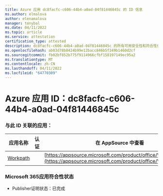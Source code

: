 ```yaml
---
title: Azure 应用 dc8facfc-c606-44b4-a0ad-04f81446845c 的 ID 信息
ms.author: elmalova
author: elenamalova
manager: tonybal
ms.date: 04/11/2022
ms.topic: article
ms.service: attestation
certification_type: attested
description: dc8facfc-c606-44b4-a0ad-04f81446845c 的所有可用安全性和符合性信息。
ms.openlocfilehash: ab03d78b8424b99e12bacc846b5f249b1460d2cf
ms.sourcegitcommit: fb02bf852b775f9114966cfbf158197149ec95a2
ms.translationtype: MT
ms.contentlocale: zh-CN
ms.lasthandoff: 04/11/2022
ms.locfileid: "64770309"
---
```

# <a name="azure-app-id-dc8facfc-c606-44b4-a0ad-04f81446845c"></a>Azure 应用 ID：dc8facfc-c606-44b4-a0ad-04f81446845c


### <a name="apps-associated-with-this-id"></a>与此 ID 关联的应用：
| **应用名称** | **认证** | **在 AppSource 中查看** |
|--------------|---------------|-----------------------|
| [Workpath](../forward/WA200003898.md) |  | [https://appsource.microsoft.com/product/office/WA200003898](https://appsource.microsoft.com/product/office/WA200003898) |

### <a name="microsoft-365-app-compliance-status"></a>Microsoft 365应用符合性状态
- Publisher证明状态：已完成
